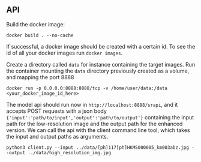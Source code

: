 ## API

Build the docker image:

`docker build . --no-cache`

If successful, a docker image should be created with a certain id. To see the id of all your docker images run `docker images`.

Create a directory called `data` for instance containing the target images. Run the container mounting the `data` directory previously created as a volume, and mapping the port 8888

`docker run -p 0.0.0.0:8888:8888/tcp -v /home/user/data:/data <your_docker_image_id_here>`

The model api should run now in `http://localhost:8888/srapi`, and it accepts POST requests with a json body `{'input':'path/to/input','output':'path/to/output'}` containing the input path for the low-resolution image and the output path for the enhanced version. We can call the api with the client command line tool, which takes the input and output paths as arguments. 

`python3 client.py --input ../data/[ph]117[ph]HKMS000005_km003abz.jpg --output ../data/high_resolution_img.jpg` 